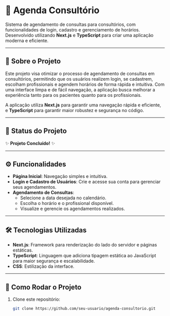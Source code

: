 # 📅 Agenda Consultório

Sistema de agendamento de consultas para consultórios, com funcionalidades de login, cadastro e gerenciamento de horários. Desenvolvido utilizando **Next.js** e **TypeScript** para criar uma aplicação moderna e eficiente.

---

## 📝 Sobre o Projeto
Este projeto visa otimizar o processo de agendamento de consultas em consultórios, permitindo que os usuários realizem login, se cadastrem, escolham profissionais e agendem horários de forma rápida e intuitiva. Com uma interface limpa e de fácil navegação, a aplicação busca melhorar a experiência tanto para os pacientes quanto para os profissionais.

A aplicação utiliza **Next.js** para garantir uma navegação rápida e eficiente, e **TypeScript** para garantir maior robustez e segurança no código.

---

## 🚀 Status do Projeto
✨ **Projeto Concluído!** ✨

---

## ⚙️ Funcionalidades
- **Página Inicial**: Navegação simples e intuitiva.
- **Login e Cadastro de Usuários**: Crie e acesse sua conta para gerenciar seus agendamentos.
- **Agendamento de Consultas**:
  - Selecione a data desejada no calendário.
  - Escolha o horário e o profissional disponível.
  - Visualize e gerencie os agendamentos realizados.

---

## 🛠️ Tecnologias Utilizadas
- **Next.js**: Framework para renderização do lado do servidor e páginas estáticas.
- **TypeScript**: Linguagem que adiciona tipagem estática ao JavaScript para maior segurança e escalabilidade.
- **CSS**: Estilização da interface.

---

## 📂 Como Rodar o Projeto
1. Clone este repositório:
   ```bash
   git clone https://github.com/seu-usuario/agenda-consultorio.git
